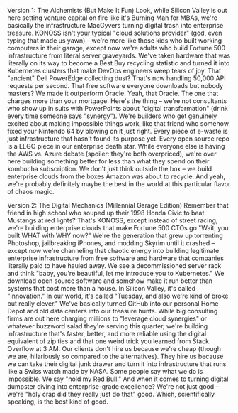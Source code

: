 Version 1: The Alchemists (But Make It Fun)
Look, while Silicon Valley is out here setting venture capital on fire like it's Burning Man for MBAs, we're basically the infrastructure MacGyvers turning digital trash into enterprise treasure. KONOSS isn't your typical "cloud solutions provider" (god, even typing that made us yawn) – we're more like those kids who built working computers in their garage, except now we're adults who build Fortune 500 infrastructure from literal server graveyards. We've taken hardware that was literally on its way to become a Best Buy recycling statistic and turned it into Kubernetes clusters that make DevOps engineers weep tears of joy. That "ancient" Dell PowerEdge collecting dust? That's now handling 50,000 API requests per second. That free software everyone downloads but nobody masters? We made it outperform Oracle. Yeah, that Oracle. The one that charges more than your mortgage.
Here's the thing – we're not consultants who show up in suits with PowerPoints about "digital transformation" (drink every time someone says "synergy"). We're builders who get genuinely excited about making impossible things work, like that friend who somehow fixed your Nintendo 64 by blowing on it just right. Every piece of e-waste is just infrastructure that hasn't found its purpose yet. Every open source repo is a LEGO piece in our enterprise death star. While everyone else is having the AWS vs. Azure debate (spoiler: they're both overpriced), we're over here building something better for less than what they spend on their kombucha subscription. We don't just think outside the box – we build enterprise clouds from the boxes Amazon was about to recycle. And yeah, we're probably definitely maybe the best in the world at this particular flavor of chaos magic.

Version 2: The Digital Mechanics (Millennial Garage Edition)
Remember that friend in high school who souped up their 1998 Honda Civic to beat Mustangs at red lights? That's KONOSS, except instead of street racing, we're building enterprise clouds that make Fortune 500 CTOs go "Wait, you built WHAT with WHY now?" We're the generation that grew up torrenting Photoshop, jailbreaking iPhones, and modding Skyrim until it crashed – except now we're channeling that chaotic energy into building legitimate enterprise infrastructure from free software and hardware that companies literally paid to have hauled away. We see a decommissioned server rack and think "baby, you're beautiful, let me introduce you to Kubernetes." We download open source software and somehow make it run better than systems that cost more than a house. In Silicon Valley, it's called "innovation." In our world, it's called "Tuesday, and also we're kind of broke but really clever."
We've basically turned GitHub into our personal Home Depot and old data centers into our treasure hunts. While big consulting firms are out here charging millions to "leverage cloud synergies" or whatever buzzword salad they're serving this quarter, we're building infrastructure that's faster, better, and more reliable using the digital equivalent of zip ties and that one weird trick you learned from Stack Overflow at 3 AM. Our clients don't hire us because we're cheap (though we are, hilariously so compared to the alternatives). They hire us because we can take their digital junk drawer and turn it into infrastructure that runs like a Swiss watch made by NASA. Some people say what we do is impossible. We say "hold my Red Bull." And when it comes to turning digital dumpster diving into enterprise-grade excellence? We're not just good – we're "holy crap did they really just do that" good. Which, scientifically speaking, is the best kind of good.
